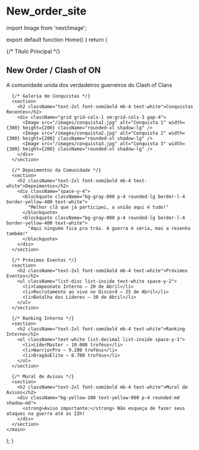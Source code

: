 # New_order_site
import Image from 'next/image';

export default function Home() {
  return (
    <main className="p-6 max-w-7xl mx-auto space-y-16">
      {/* Título Principal */}
      <section className="text-center">
        <h1 className="text-4xl font-bold text-yellow-400 drop-shadow-lg">New Order / Clash of ON</h1>
        <p className="text-lg mt-2 text-gray-200">A comunidade unida dos verdadeiros guerreiros do Clash of Clans</p>
      </section>

      {/* Galeria de Conquistas */}
      <section>
        <h2 className="text-2xl font-semibold mb-4 text-white">Conquistas Recentes</h2>
        <div className="grid grid-cols-1 sm:grid-cols-3 gap-4">
          <Image src="/images/conquista1.jpg" alt="Conquista 1" width={300} height={200} className="rounded-xl shadow-lg" />
          <Image src="/images/conquista2.jpg" alt="Conquista 2" width={300} height={200} className="rounded-xl shadow-lg" />
          <Image src="/images/conquista3.jpg" alt="Conquista 3" width={300} height={200} className="rounded-xl shadow-lg" />
        </div>
      </section>

      {/* Depoimentos da Comunidade */}
      <section>
        <h2 className="text-2xl font-semibold mb-4 text-white">Depoimentos</h2>
        <div className="space-y-4">
          <blockquote className="bg-gray-800 p-4 rounded-lg border-l-4 border-yellow-400 text-white">
            "Melhor clã que já participei, a união aqui é tudo!"
          </blockquote>
          <blockquote className="bg-gray-800 p-4 rounded-lg border-l-4 border-yellow-400 text-white">
            "Aqui ninguém fica pra trás. A guerra é séria, mas a resenha também!"
          </blockquote>
        </div>
      </section>

      {/* Próximos Eventos */}
      <section>
        <h2 className="text-2xl font-semibold mb-4 text-white">Próximos Eventos</h2>
        <ul className="list-disc list-inside text-white space-y-2">
          <li>Campeonato Interno – 20 de Abril</li>
          <li>Recrutamento ao vivo no Discord – 25 de Abril</li>
          <li>Batalha dos Líderes – 30 de Abril</li>
        </ul>
      </section>

      {/* Ranking Interno */}
      <section>
        <h2 className="text-2xl font-semibold mb-4 text-white">Ranking Interno</h2>
        <ol className="text-white list-decimal list-inside space-y-1">
          <li>LíderMaster – 10.000 troféus</li>
          <li>WarriorPro – 9.200 troféus</li>
          <li>DragãoElite – 8.700 troféus</li>
        </ol>
      </section>

      {/* Mural de Avisos */}
      <section>
        <h2 className="text-2xl font-semibold mb-4 text-white">Mural de Avisos</h2>
        <div className="bg-yellow-100 text-yellow-900 p-4 rounded-md shadow-md">
          <strong>Aviso importante:</strong> Não esqueça de fazer seus ataques na guerra até as 22h!
        </div>
      </section>
    </main>
  );
}
